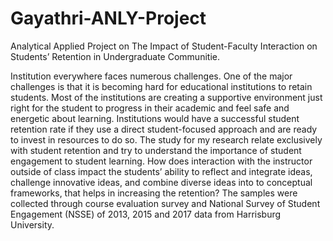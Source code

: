 # Gayathri-ANLY-Project
Analytical Applied Project on The Impact of Student-Faculty Interaction on Students’ Retention in Undergraduate Communitie.

Institution everywhere faces numerous challenges. One of the major challenges is that it is becoming hard for educational institutions to retain students. Most of the institutions are creating a supportive environment just right for the student to progress in their academic and feel safe and energetic about learning. Institutions would have a successful student retention rate if they use a direct student-focused approach and are ready to invest in resources to do so. The study for my research relate exclusively with student retention and try to understand the importance of student engagement to student learning. How does interaction with the instructor outside of class impact the students’ ability to reflect and integrate ideas, challenge innovative ideas, and combine diverse ideas into to conceptual frameworks, that helps in increasing the retention? The samples were collected through course evaluation survey and National Survey of Student Engagement (NSSE) of 2013, 2015 and 2017 data from Harrisburg University. 
